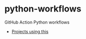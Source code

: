 # python-workflows
GitHub Action Python workflows

- [Projects using this](https://github.com/search?q=org%3Ajeffersonlab+topic%3Apython-workflows&type=repositories)
